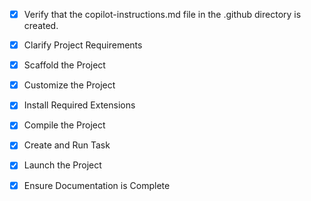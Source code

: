 <!-- Use this file to provide workspace-specific custom instructions to Copilot. For more details, visit https://code.visualstudio.com/docs/copilot/copilot-customization#_use-a-githubcopilotinstructionsmd-file -->
- [x] Verify that the copilot-instructions.md file in the .github directory is created.

- [x] Clarify Project Requirements
	<!-- Java Personal Finance Manager web app with Spring Boot, Thymeleaf, and MySQL -->

- [x] Scaffold the Project
	<!-- Project structure created manually with Maven, Spring Boot, Thymeleaf, and MySQL configuration -->

- [x] Customize the Project
	<!-- Basic project structure customized with controllers, templates, and configuration -->

- [x] Install Required Extensions
	<!-- No specific extensions required for basic Spring Boot setup -->

- [x] Compile the Project
	<!-- Project compiled successfully with Maven -->

- [x] Create and Run Task
	<!-- Spring Boot application successfully running on port 8081 with H2 database -->

- [x] Launch the Project
	<!-- Application launched successfully at http://localhost:8081 -->

- [x] Ensure Documentation is Complete
	<!-- README.md and copilot-instructions.md files created and updated -->
